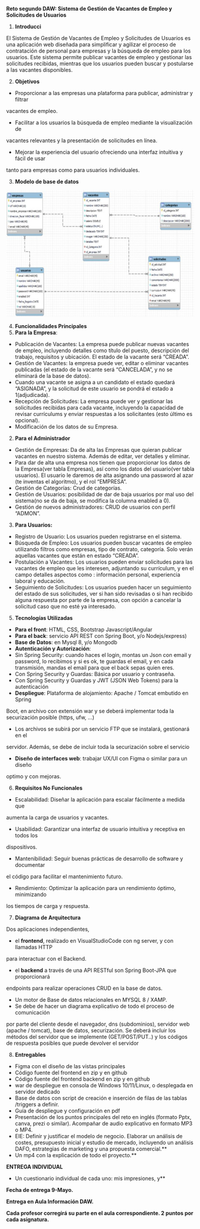 ﻿**Reto segundo DAW: Sistema de Gestión de Vacantes de Empleo y Solicitudes de Usuarios**

1. **Introducci**

El Sistema de Gestión de Vacantes de Empleo y Solicitudes de Usuarios es una aplicación web diseñada para simplificar y agilizar el proceso de contratación de personal para empresas y la búsqueda de empleo para los usuarios. Este sistema permite publicar vacantes de empleo y gestionar las solicitudes recibidas, mientras que los usuarios pueden buscar y postularse a las vacantes disponibles.

2. **Objetivos**

- Proporcionar a las empresas una plataforma para publicar, administrar y filtrar

vacantes de empleo.

- Facilitar a los usuarios la búsqueda de empleo mediante la visualización de

vacantes relevantes y la presentación de solicitudes en línea.

- Mejorar la experiencia del usuario ofreciendo una interfaz intuitiva y fácil de usar

tanto para empresas como para usuarios individuales.

3. **Modelo de base de datos**

![](\Resources\Documentacion\img\Aspose.Words.3e67954a-83a3-4d22-bea4-71ab62b9e107.002.jpeg)

4. **Funcionalidades Principales**
5. **Para la Empresa**:

- Publicación de Vacantes: La empresa puede publicar nuevas vacantes de empleo, incluyendo detalles como título del puesto, descripción del trabajo, requisitos y ubicación. El estado de la vacante será “CREADA”.
- Gestión de Vacantes: la empresa puede ver, editar o eliminar vacantes publicadas (el estado de la vacante será “CANCELADA”, y no se eliminará de la base de datos).
- Cuando una vacante se asigna a un candidato el estado quedará “ASIGNADA”, y la solicitud de este usuario se pondrá el estado a 1(adjudicada).
- Recepción de Solicitudes: La empresa puede ver y gestionar las solicitudes recibidas para cada vacante, incluyendo la capacidad de revisar currículums y enviar respuestas a los solicitantes (esto último es opcional).
- Modificación de los datos de su Empresa.

2. **Para el Administrador**

- Gestión de Empresas: Da de alta las Empresas que quieran publicar vacantes en nuestro sistema. Además de editar, ver detalles y eliminar.
- Para dar de alta una empresa nos tienen que proporcionar los datos de la Empresa(ver tabla Empresas), así como los datos del usuario(ver tabla usuarios). El usuario le daremos de alta asignando una password al azar (te inventas el algoritmo), y el rol “EMPRESA”.
- Gestión de Categorías: Crud de categorías.
- Gestión de Usuarios: posibilidad de dar de baja usuarios por mal uso del sistema(no se da de baja, se modifica la columna enabled a 0).
- Gestión de nuevos administradores: CRUD de usuarios con perfil “ADMON”.

3. **Para Usuarios:**

- Registro de Usuario: Los usuarios pueden registrarse en el sistema.
- Búsqueda de Empleo: Los usuarios pueden buscar vacantes de empleo utilizando filtros como empresas, tipo de contrato, categoría. Solo verán aquellas vacantes que están en estado “CREADA”.
- Postulación a Vacantes: Los usuarios pueden enviar solicitudes para las vacantes de empleo que les interesen, adjuntando su currículum, y en el campo detalles aspectos como : información personal, experiencia laboral y educación.
- Seguimiento de Solicitudes: Los usuarios pueden hacer un seguimiento del estado de sus solicitudes, ver si han sido revisadas o si han recibido alguna respuesta por parte de la empresa, con opción a cancelar la solicitud caso que no esté ya interesado.

5. **Tecnologías Utilizadas**

- **Para el front**: HTML, CSS, Bootstrap Javascript/Angular
- **Para el back**: servicio API REST con Spring Boot, y/o Nodejs/express)
- **Base de Datos**: en Mysql 8, y/o Mongodb
- **Autenticación y Autorización**:
- Sin Spring Security: cuando haces el login, montas un Json con email y password, lo recibimos y si es ok, te guardas el email, y en cada transmisión, mandas el email para que el back sepas quien eres.
- Con Spring Security y Guardas: Básica por usuario y contraseña.
- Con Spring Security y Guardas y JWT (JSON Web Tokens) para la autenticación
- **Despliegue**: Plataforma de alojamiento: Apache / Tomcat embutido en Spring

Boot, en archivo con extensión war y se deberá implementar toda la securización posible (https, ufw, ...)

- Los archivos se subirá por un servicio FTP que se instalará, gestionará en el

servidor. Además, se debe de incluir toda la securización sobre el servicio

- **Diseño de interfaces web**: trabajar UX/UI con Figma o similar para un diseño

optimo y con mejoras.

6. **Requisitos No Funcionales**

- Escalabilidad: Diseñar la aplicación para escalar fácilmente a medida que

aumenta la carga de usuarios y vacantes.

- Usabilidad: Garantizar una interfaz de usuario intuitiva y receptiva en todos los

dispositivos.

- Mantenibilidad: Seguir buenas prácticas de desarrollo de software y documentar

el código para facilitar el mantenimiento futuro.

- Rendimiento: Optimizar la aplicación para un rendimiento óptimo, minimizando

los tiempos de carga y respuesta.

7. **Diagrama de Arquitectura**

Dos aplicaciones independientes,

- el **frontend**, realizado en VisualStudioCode con ng server, y con llamadas HTTP

para interactuar con el Backend.

- el **backend** a través de una API RESTful son Spring Boot-JPA que proporcionará

endpoints para realizar operaciones CRUD en la base de datos.

- Un motor de Base de datos relacionales en MYSQL 8 / XAMP.
- Se debe de hacer un diagrama explicativo de todo el proceso de comunicación

por parte del cliente desde el navegador, dns (subdominios), servidor web (apache / tomcat), base de datos, securización. Se deberá incluir los métodos del servidor que se implemente (GET/POST/PUT..) y los códigos de respuesta posibles que puede devolver el servidor

8. **Entregables**

- Figma con el diseño de las vistas principales
- Código fuente del frontend en zip y en github
- Código fuente del frontend backend en zip y en github
- war de despliegue en consola de Windows 10/11/Linux, o desplegada en servidor dedicado
- Base de datos con script de creación e inserción de filas de las tablas /triggers a definir.
- Guía de despliegue y configuración en pdf
- Presentación de los puntos principales del reto en inglés (formato Pptx, canva, prezi o similar). Acompañar de audio explicativo en formato MP3 o MP4.
- EIE: Definir y justificar el modelo de negocio. Elaborar un análisis de costes, presupuesto inicial y estudio de mercado, incluyendo un análisis DAFO, estrategias de marketing y una propuesta comercial.\*\*
- Un mp4 con la explicación de todo el proyecto.\*\*

**ENTREGA INDIVIDUAL**

- Un cuestionario individual de cada uno: mis impresiones, y\*\*

**Fecha de entrega 9-Mayo.**

**Entrega en Aula Información DAW.**

**Cada profesor corregirá su parte en el aula correspondiente. 2 puntos por cada asignatura.**
